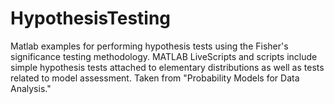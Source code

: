 # HypothesisTesting
Matlab examples for performing hypothesis tests using the Fisher's significance testing methodology. MATLAB LiveScripts and scripts include simple hypothesis tests attached to elementary distributions as well as tests related to model assessment. Taken from "Probability Models for Data Analysis." 
